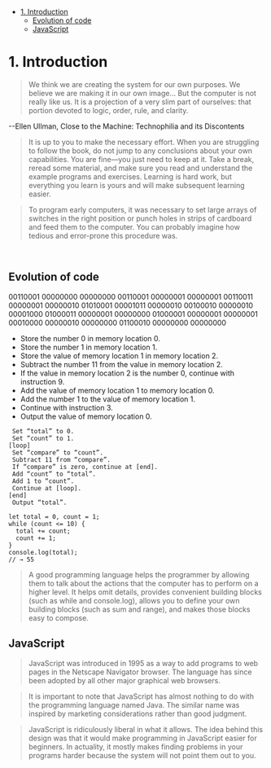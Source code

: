 - [1. Introduction](#1-introduction)
  - [Evolution of code](#evolution-of-code)
  - [JavaScript](#javascript)

# 1. Introduction
>We think we are creating the system for our own purposes. We believe we are making it in our own image... But the computer is not really like us. It is a projection of a very slim part of ourselves: that portion devoted to logic, order, rule, and clarity.

--Ellen Ullman, Close to the Machine: Technophilia and its Discontents  

>It is up to you to make the necessary effort. When you are struggling to follow the book, do not jump to any conclusions about your own capabilities. You are fine—you just need to keep at it. Take a break, reread some material, and make sure you read and understand the example programs and exercises. Learning is hard work, but everything you learn is yours and will make subsequent learning easier.

>To program early computers, it was necessary to set large arrays of switches in the right position or punch holes in strips of cardboard and feed them to the computer. You can probably imagine how tedious and error-prone this procedure was. 
<br>


## Evolution of code
00110001 00000000 00000000
00110001 00000001 00000001
00110011 00000001 00000010
01010001 00001011 00000010
00100010 00000010 00001000
01000011 00000001 00000000
01000001 00000001 00000001
00010000 00000010 00000000
01100010 00000000 00000000

- Store the number 0 in memory location 0.
- Store the number 1 in memory location 1.
- Store the value of memory location 1 in memory location 2.
- Subtract the number 11 from the value in memory location 2.
- If the value in memory location 2 is the number 0, continue with instruction 9.
- Add the value of memory location 1 to memory location 0.
- Add the number 1 to the value of memory location 1.
- Continue with instruction 3.
- Output the value of memory location 0.

```
 Set “total” to 0.
 Set “count” to 1.
[loop]
 Set “compare” to “count”.
 Subtract 11 from “compare”.
 If “compare” is zero, continue at [end].
 Add “count” to “total”.
 Add 1 to “count”.
 Continue at [loop].
[end]
 Output “total”.
```

```
let total = 0, count = 1;
while (count <= 10) {
  total += count;
  count += 1;
}
console.log(total);
// → 55
```

>A good programming language helps the programmer by allowing them to talk about the actions that the computer has to perform on a higher level. It helps omit details, provides convenient building blocks (such as while and console.log), allows you to define your own building blocks (such as sum and range), and makes those blocks easy to compose.

## JavaScript 

>JavaScript was introduced in 1995 as a way to add programs to web pages in the Netscape Navigator browser. The language has since been adopted by all other major graphical web browsers. 

>It is important to note that JavaScript has almost nothing to do with the programming language named Java. The similar name was inspired by marketing considerations rather than good judgment.

>JavaScript is ridiculously liberal in what it allows. The idea behind this design was that it would make programming in JavaScript easier for beginners. In actuality, it mostly makes finding problems in your programs harder because the system will not point them out to you.